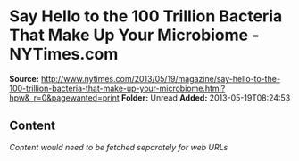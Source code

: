 # Say Hello to the 100 Trillion Bacteria That Make Up Your Microbiome - NYTimes.com

**Source:** http://www.nytimes.com/2013/05/19/magazine/say-hello-to-the-100-trillion-bacteria-that-make-up-your-microbiome.html?hpw&_r=0&pagewanted=print
**Folder:** Unread
**Added:** 2013-05-19T08:24:53




## Content
*Content would need to be fetched separately for web URLs*
